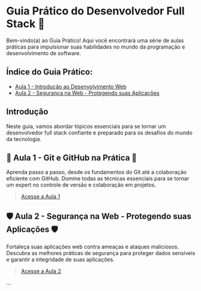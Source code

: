 # Guia Prático do Desenvolvedor Full Stack 🚀

Bem-vindo(a) ao Guia Prático! Aqui você encontrará uma série de aulas práticas para impulsionar suas habilidades no mundo da programação e desenvolvimento de software.

## Índice do Guia Prático:

- [Aula 1 - Introdução ao Desenvolvimento Web](https://github.com/alonefps/GuiaPratico/wiki/Guia-prático:-"Git-e-GitHub-na-prática")
- [Aula 2 - Segurança na Web - Protegendo suas Aplicações](link_para_pagina_do_wiki_aula3)

## Introdução

Neste guia, vamos abordar tópicos essenciais para se tornar um desenvolvedor full stack confiante e preparado para os desafios do mundo da tecnologia.

## 🚀 Aula 1 - Git e GitHub na Prática 🚀

Aprenda passo a passo, desde os fundamentos do Git até a colaboração eficiente com GitHub. Domine todas as técnicas essenciais para se tornar um expert no controle de versão e colaboração em projetos.

> [Acesse a Aula 1]([link_para_pagina_do_wiki_aula2](https://github.com/alonefps/GuiaPratico/wiki/Guia-prático:-"Git-e-GitHub-na-prática"))

## 🛡️ Aula 2 - Segurança na Web - Protegendo suas Aplicações 🛡️

Fortaleça suas aplicações web contra ameaças e ataques maliciosos. Descubra as melhores práticas de segurança para proteger dados sensíveis e garantir a integridade de suas aplicações.

> [Acesse a Aula 2](link_para_pagina_do_wiki_aula3)

...

